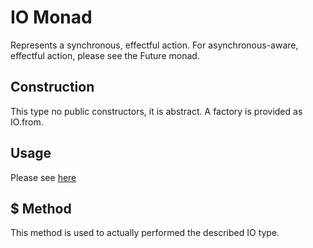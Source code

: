 # IO Monad
Represents a synchronous, effectful action.  For asynchronous-aware, effectful action, please see the Future monad.

## Construction
This type no public constructors, it is abstract.  A factory is provided as IO.from.

## Usage
Please see [here](../examples/io.example.js)

## $ Method
This method is used to actually performed the described IO type.